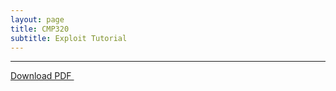 ```yaml
---
layout: page
title: CMP320
subtitle: Exploit Tutorial
---
```


---
<a href="/assets/pdfs/Hacking_3_Tutorial.pdf" download>Download PDF </a>

<object data="/assets/pdfs/Hacking_3_Tutorial.pdf" type="application/pdf" typemustmatch style="height: 750px; width: 100%;">
</object>